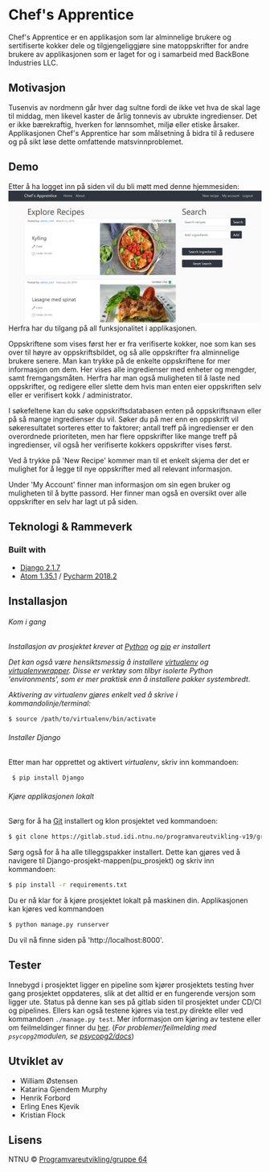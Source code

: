 # Chef's Apprentice 
Chef's Apprentice er en applikasjon som lar alminnelige brukere og sertifiserte kokker dele og tilgjengeliggjøre sine matoppskrifter for andre brukere av applikasjonen som er laget for og i samarbeid med BackBone Industries LLC.

## Motivasjon

Tusenvis av nordmenn går hver dag sultne fordi de ikke vet hva de skal lage til middag, men likevel kaster de årlig tonnevis av ubrukte ingredienser. Det er ikke bærekraftig, hverken for lønnsomhet, miljø eller etiske årsaker. Applikasjonen Chef's Apprentice har som målsetning å bidra til å redusere og på sikt løse dette omfattende matsvinnproblemet.



## Demo
Etter å ha logget inn på siden vil du bli møtt med denne hjemmesiden:
![Home](pu_project/media/home.png)
Herfra har du tilgang på all funksjonalitet i applikasjonen.

Oppskriftene som vises først her er fra verifiserte kokker, noe som kan ses over til høyre av oppskriftsbildet, og så alle oppskrifter fra alminnelige brukere senere. Man kan trykke på de enkelte oppskriftene for mer informasjon om dem. Her vises alle ingredienser med enheter og mengder, samt fremgangsmåten. Herfra har man også muligheten til å laste ned oppskrifter, og redigere eller slette dem hvis man enten eier oppskriften selv eller er verifisert kokk / administrator.

I søkefeltene kan du søke oppskriftsdatabasen enten på oppskriftsnavn eller på så mange ingredienser du vil. Søker du på mer enn en oppskrift vil søkeresultatet sorteres etter to faktorer; antall treff på ingredienser er den overordnede prioriteten, men har flere oppskrifter like mange treff på ingredienser, vil også her verifiserte kokkers oppskrifter vises først.

Ved å trykke på 'New Recipe' kommer man til et enkelt skjema der det er mulighet for å legge til nye oppskrifter med all relevant informasjon.

Under 'My Account' finner man informasjon om sin egen bruker og muligheten til å bytte passord. Her finner man også en oversikt over alle oppskrifter en selv har lagt ut på siden.

## Teknologi & Rammeverk

### Built with
* [Django 2.1.7](https://www.djangoproject.com/)
* [Atom 1.35.1](https://atom.io/) / [Pycharm 2018.2](https://www.jetbrains.com/pycharm/)



## Installasjon 

###### Kom i gang

_Installasjon av prosjektet krever at [Python](https://www.python.org/downloads/) og [pip](https://pip.pypa.io/en/stable/installing/) er installert_

_Det kan også være hensiktsmessig å installere [virtualenv](https://virtualenv.pypa.io/en/latest/installation/) og [virtualenvwrapper](https://virtualenvwrapper.readthedocs.io/en/latest/). Disse er verktøy som tilbyr isolerte Python 'environments', som er mer praktisk enn å installere pakker systembredt_.

_Aktivering av virtualenv gjøres enkelt ved å skrive i kommandolinje/terminal:_
```sh
$ source /path/to/virtualenv/bin/activate
```
###### Installer Django

Etter man har opprettet og aktivert _virtualenv_, skriv inn kommandoen:
```sh
 $ pip install Django
```
###### Kjøre applikasjonen lokalt

Sørg for å ha [Git](https://git-scm.com/) installert og klon prosjektet ved kommandoen:
```sh
$ git clone https://gitlab.stud.idi.ntnu.no/programvareutvikling-v19/gruppe-64.git
```
Sørg også for å ha alle tilleggspakker installert. Dette kan gjøres ved å navigere til Django-prosjekt-mappen(pu_prosjekt) og skriv inn kommandoen:

```sh
$ pip install -r requirements.txt
```

Du er nå klar for å kjøre prosjektet lokalt på maskinen din. 
Applikasjonen kan kjøres ved kommandoen
```sh
$ python manage.py runserver
```
Du vil nå finne siden på 'http://localhost:8000'.

## Tester
Innebygd i prosjektet ligger en pipeline som kjører prosjektets testing hver gang prosjektet oppdateres, slik at det alltid er en fungerende versjon som ligger ute. Status på denne kan ses på gitlab siden til prosjektet under CD/CI og pipelines. Ellers kan også testene kjøres via test.py direkte eller ved kommandoen ```./manage.py test```.
Mer informasjon om kjøring av testene eller om feilmeldinger finner du [her](https://docs.djangoproject.com/en/2.2/topics/testing/overview/#running-tests).
(_For problemer/feilmelding med ```psycopg2```modulen, se [psycopg2/docs](http://initd.org/psycopg/docs/install.html)_)



## Utviklet av

* William Østensen
* Katarina Gjendem Murphy 
* Henrik Forbord
* Erling Enes Kjevik
* Kristian Flock

## Lisens

NTNU © [Programvareutvikling/gruppe 64](https://gitlab.stud.idi.ntnu.no/programvareutvikling-v19/gruppe-64)

